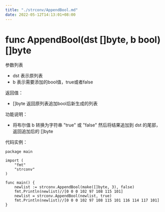 ```yaml
---
title: "./strconv/AppendBool.md"
date: 2022-05-12T14:13:01+08:00
---
```

# func AppendBool(dst []byte, b bool) []byte

参数列表

- dst 表示原列表 
- b   表示需要添加的bool值，true或者false

返回值：

- []byte  返回原列表追加bool后新生成的列表 

功能说明：

- 将布尔值 b 转换为字符串 "true" 或 "false" 然后将结果追加到 dst 的尾部，返回追加后的 []byte

代码实例：

	package main
	
	import (
		"fmt"
		"strconv"
	)
	
	func main() {
		newlist := strconv.AppendBool(make([]byte, 3), false)
		fmt.Println(newlist)//[0 0 0 102 97 108 115 101]
		newlist = strconv.AppendBool(newlist, true)
		fmt.Println(newlist)//[0 0 0 102 97 108 115 101 116 114 117 101]
	}
